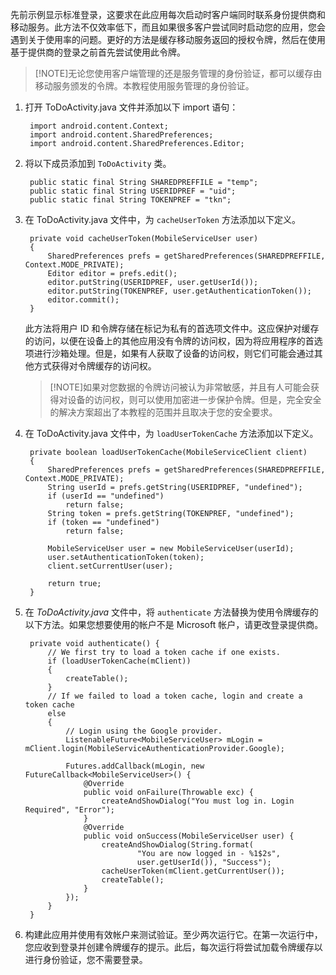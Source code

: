 
先前示例显示标准登录，这要求在此应用每次启动时客户端同时联系身份提供商和移动服务。此方法不仅效率低下，而且如果很多客户尝试同时启动您的应用，您会遇到关于使用率的问题。更好的方法是缓存移动服务返回的授权令牌，然后在使用基于提供商的登录之前首先尝试使用此令牌。 

>[!NOTE]无论您使用客户端管理的还是服务管理的身份验证，都可以缓存由移动服务颁发的令牌。本教程使用服务管理的身份验证。

1. 打开 ToDoActivity.java 文件并添加以下 import 语句：

        import android.content.Context;
        import android.content.SharedPreferences;
        import android.content.SharedPreferences.Editor;

2. 将以下成员添加到  `ToDoActivity` 类。

        public static final String SHAREDPREFFILE = "temp";	
        public static final String USERIDPREF = "uid";	
        public static final String TOKENPREF = "tkn";	

3. 在 ToDoActivity.java 文件中，为 `cacheUserToken` 方法添加以下定义。
 
        private void cacheUserToken(MobileServiceUser user)
        {
            SharedPreferences prefs = getSharedPreferences(SHAREDPREFFILE, Context.MODE_PRIVATE);
            Editor editor = prefs.edit();
            editor.putString(USERIDPREF, user.getUserId());
            editor.putString(TOKENPREF, user.getAuthenticationToken());
            editor.commit();
        }	
  
    此方法将用户 ID 和令牌存储在标记为私有的首选项文件中。这应保护对缓存的访问，以便在设备上的其他应用没有令牌的访问权，因为将应用程序的首选项进行沙箱处理。但是，如果有人获取了设备的访问权，则它们可能会通过其他方式获得对令牌缓存的访问权。 

    >[!NOTE]如果对您数据的令牌访问被认为非常敏感，并且有人可能会获得对设备的访问权，则可以使用加密进一步保护令牌。但是，完全安全的解决方案超出了本教程的范围并且取决于您的安全要求。

4. 在 ToDoActivity.java 文件中，为 `loadUserTokenCache` 方法添加以下定义。

        private boolean loadUserTokenCache(MobileServiceClient client)
        {
            SharedPreferences prefs = getSharedPreferences(SHAREDPREFFILE, Context.MODE_PRIVATE);
            String userId = prefs.getString(USERIDPREF, "undefined"); 
            if (userId == "undefined")
                return false;
            String token = prefs.getString(TOKENPREF, "undefined"); 
            if (token == "undefined")
                return false;
                
            MobileServiceUser user = new MobileServiceUser(userId);
            user.setAuthenticationToken(token);
            client.setCurrentUser(user);
                
            return true;
        }

5. 在  *ToDoActivity.java* 文件中，将  `authenticate` 方法替换为使用令牌缓存的以下方法。如果您想要使用的帐户不是 Microsoft 帐户，请更改登录提供商。

        private void authenticate() {
            // We first try to load a token cache if one exists.
            if (loadUserTokenCache(mClient))
            {
                createTable();
            }
            // If we failed to load a token cache, login and create a token cache
            else
            {
                // Login using the Google provider.    
                ListenableFuture<MobileServiceUser> mLogin = mClient.login(MobileServiceAuthenticationProvider.Google);
        
                Futures.addCallback(mLogin, new FutureCallback<MobileServiceUser>() {
                    @Override
                    public void onFailure(Throwable exc) {
                        createAndShowDialog("You must log in. Login Required", "Error");
                    }   		
                    @Override
                    public void onSuccess(MobileServiceUser user) {
                        createAndShowDialog(String.format(
                                "You are now logged in - %1$2s",
                                user.getUserId()), "Success");
                        cacheUserToken(mClient.getCurrentUser());
                        createTable();	
                    }
                });
            }
        }

6. 构建此应用并使用有效帐户来测试验证。至少两次运行它。在第一次运行中，您应收到登录并创建令牌缓存的提示。此后，每次运行将尝试加载令牌缓存以进行身份验证，您不需要登录。

<!---HONumber=71-->